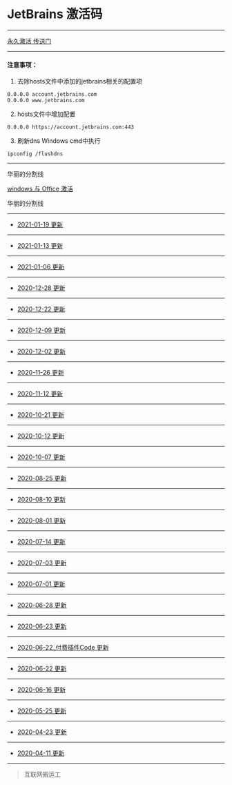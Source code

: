 # JetBrains 激活码

------

[永久激活 传送门](creak/README.md)

------


#### 注意事项：

1. 去除hosts文件中添加的jetbrains相关的配置项
```ssh
0.0.0.0 account.jetbrains.com
0.0.0.0 www.jetbrains.com
```
2. hosts文件中增加配置
```ssh
0.0.0.0 https://account.jetbrains.com:443
```
3. 刷新dns
Windows cmd中执行
```ssh
ipconfig /flushdns
```

------

华丽的分割线

[windows 与 Office 激活](win_office_creak/README.md)

华丽的分割线

------

- [2021-01-19 更新](licenses/2021-01-19.md)

------

- [2021-01-13 更新](licenses/2021-01-13.md)

------

- [2021-01-06 更新](licenses/2021-01-06.md)

------

- [2020-12-28 更新](licenses/2020-12-28.md)

------

- [2020-12-22 更新](licenses/2020-12-22.md)

------

- [2020-12-09 更新](licenses/2020-12-09.md)

------

- [2020-12-02 更新](licenses/2020-12-02.md)

------

- [2020-11-26 更新](licenses/2020-11-26.md)

------

- [2020-11-12 更新](licenses/2020-11-12.md)

------

- [2020-10-21 更新](licenses/2020-10-21.md)

------

- [2020-10-12 更新](licenses/2020-10-12.md)

------

- [2020-10-07 更新](licenses/2020-10-07.md)

------

- [2020-08-25 更新](licenses/2020-08-25.md)

------

- [2020-08-10 更新](licenses/2020-08-10.md)

------

- [2020-08-01 更新](licenses/2020-08-01.md)

------

- [2020-07-14 更新](licenses/2020-07-14.md)

------

- [2020-07-03 更新](licenses/2020-07-03.md)

------

- [2020-07-01 更新](licenses/2020-07-01.md)

------

- [2020-06-28 更新](licenses/2020-06-28.md)

------

- [2020-06-23 更新](licenses/2020-06-23.md)

------

- [2020-06-22_付费插件Code 更新](licenses/2020-06-22_付费插件Code.md)

------

- [2020-06-22 更新](licenses/2020-06-22.md)

------

- [2020-06-16 更新](licenses/2020-06-16.md)

------

- [2020-05-25 更新](licenses/2020-05-25.md)

------

- [2020-04-23 更新](licenses/2020-04-23.md)

------

- [2020-04-11 更新](licenses/2020-04-11.md)

------

> 互联网搬运工

